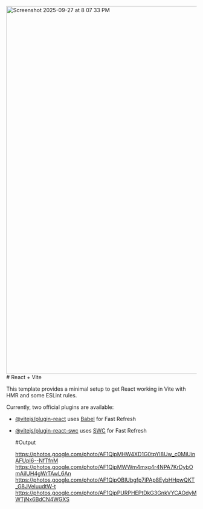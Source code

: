 <img width="1854" height="970" alt="Screenshot 2025-09-27 at 8 07 33 PM" src="https://github.com/user-attachments/assets/a797371a-83b5-44db-8952-3654ded4cd93" /># React + Vite

This template provides a minimal setup to get React working in Vite with HMR and some ESLint rules.

Currently, two official plugins are available:

- [@vitejs/plugin-react](https://github.com/vitejs/vite-plugin-react/blob/main/packages/plugin-react/README.md) uses [Babel](https://babeljs.io/) for Fast Refresh
- [@vitejs/plugin-react-swc](https://github.com/vitejs/vite-plugin-react-swc) uses [SWC](https://swc.rs/) for Fast Refresh

  #Output

  https://photos.google.com/photo/AF1QipMHW4XD1G0tpYl8Uw_c0MiUinAFUpI6--NfTfnM
https://photos.google.com/photo/AF1QipMWWm4mxg4r4NPA7KrDybOmAilUH4gWrTAwL6An
https://photos.google.com/photo/AF1QipOBIUbgfp7iPAp8EybHHpwQKT_G8JVeluudtW-t
https://photos.google.com/photo/AF1QipPURPHEPtDkG3GnkVYCAOdyMWTjNx6BdCN4WGXS
